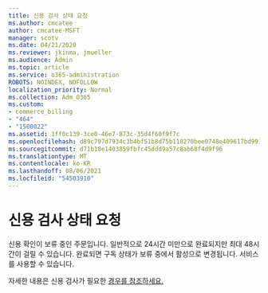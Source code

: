 ```yaml
---
title: 신용 검사 상태 요청
ms.author: cmcatee
author: cmcatee-MSFT
manager: scotv
ms.date: 04/21/2020
ms.reviewer: jkinma, jmueller
ms.audience: Admin
ms.topic: article
ms.service: o365-administration
ROBOTS: NOINDEX, NOFOLLOW
localization_priority: Normal
ms.collection: Adm_O365
ms.custom:
- commerce_billing
- "464"
- "1500022"
ms.assetid: 1ff0c139-3ce0-46e7-873c-35d4f60f9f7c
ms.openlocfilehash: d89c797d7934c3b4bf51b8d75b118270bee0748e409617bd991b9eb1a38ce5c9
ms.sourcegitcommit: d71b18e1403859fbfc45ddd9a57c8ab68f4d9f96
ms.translationtype: MT
ms.contentlocale: ko-KR
ms.lasthandoff: 08/06/2021
ms.locfileid: "54503910"
---
```

# <a name="credit-check-status-request"></a>신용 검사 상태 요청

신용 확인이 보류 중인 주문입니다. 일반적으로 24시간 미만으로 완료되지만 최대 48시간이 걸릴 수 있습니다. 완료되면 구독 상태가 보류 중에서 활성으로 변경됩니다. 서비스를 사용할 수 있습니다.

자세한 내용은 신용 검사가 필요한 [경우를 참조하세요.](/microsoft-365/commerce/billing-and-payments/pay-for-your-subscription#pay-by-invoice-check-or-eft)
